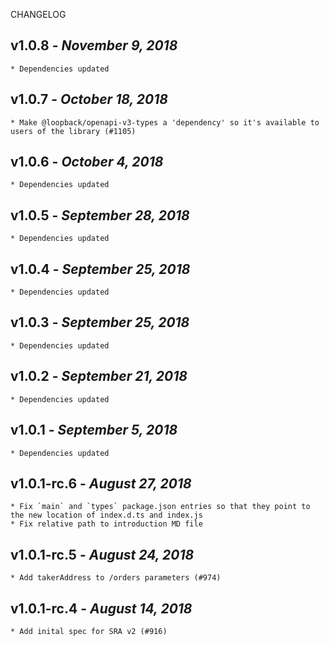 <!--
changelogUtils.file is auto-generated using the monorepo-scripts package. Don't edit directly.
Edit the package's CHANGELOG.json file only.
-->

CHANGELOG

## v1.0.8 - _November 9, 2018_

    * Dependencies updated

## v1.0.7 - _October 18, 2018_

    * Make @loopback/openapi-v3-types a 'dependency' so it's available to users of the library (#1105)

## v1.0.6 - _October 4, 2018_

    * Dependencies updated

## v1.0.5 - _September 28, 2018_

    * Dependencies updated

## v1.0.4 - _September 25, 2018_

    * Dependencies updated

## v1.0.3 - _September 25, 2018_

    * Dependencies updated

## v1.0.2 - _September 21, 2018_

    * Dependencies updated

## v1.0.1 - _September 5, 2018_

    * Dependencies updated

## v1.0.1-rc.6 - _August 27, 2018_

    * Fix `main` and `types` package.json entries so that they point to the new location of index.d.ts and index.js
    * Fix relative path to introduction MD file

## v1.0.1-rc.5 - _August 24, 2018_

    * Add takerAddress to /orders parameters (#974)

## v1.0.1-rc.4 - _August 14, 2018_

    * Add inital spec for SRA v2 (#916)
